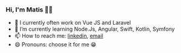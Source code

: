 ### Hi, I'm Matis 👋😃

- 🔭 I currently often work on Vue JS and Laravel
- 🌱 I’m currently learning Node.Js, Angular, Swift, Kotlin, Symfony
- 📫 How to reach me: [linkedin](https://www.linkedin.com/in/matis-baguelin/), [email](mailto:matis.baguelin.com)
- 😄 Pronouns: choose it for me 😁
